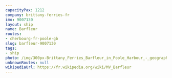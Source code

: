 ```yaml
---
capacityPax: 1212
company: brittany-ferries-fr
imo: 9007130
layout: ship
name: Barfleur
routes:
- cherbourg-fr-poole-gb
slug: barfleur-9007130
tags:
- ship
photo: /img/300px-Brittany_Ferries_Barfleur_in_Poole_Harbour_-_geograph.org.uk_-_684737.jpg
unknownRoutes: null
wikipediaUrl: https://fr.wikipedia.org/wiki/MV_Barfleur
---
```


